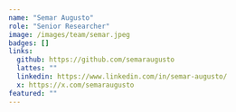```yaml
---
name: "Semar Augusto"
role: "Senior Researcher"
image: /images/team/semar.jpeg
badges: []
links:
  github: https://github.com/semaraugusto
  lattes: ""
  linkedin: https://www.linkedin.com/in/semar-augusto/
  x: https://x.com/semaraugusto
featured: ""
---
```

